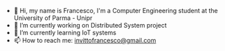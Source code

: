
- 👋 Hi, my name is Francesco, I'm a Computer Engineering student at the University of Parma - Unipr
- 🔭 I’m currently working on Distributed System project
- 🌱 I’m currently learning IoT systems
- 📫 How to reach me: invittofrancesco@gmail.com

<!---
Checcone/Checcone is a ✨ special ✨ repository because its `README.md` (this file) appears on your GitHub profile.
You can click the Preview link to take a look at your changes.
--->
